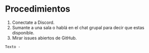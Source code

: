 # Procedimientos

1. Conectate a Discord.
2. Sumante a una sala o hablá en el chat grupal para decir que estas disponible.
3. Mirar issues abiertos de GitHub.

```
Texto -
```
